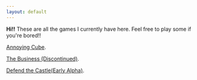 ```yaml
---
layout: default
---
```


**Hi!!** These are all the games I currently have here. Feel free to play some if you're bored!! 

[Annoying Cube](./games/flying-cube/index.html).

[The Business (Discontinued)](./games/the-business-dev/index.html).

[Defend the Castle(Early Alpha)](./games/defend-the-castle/index.html).